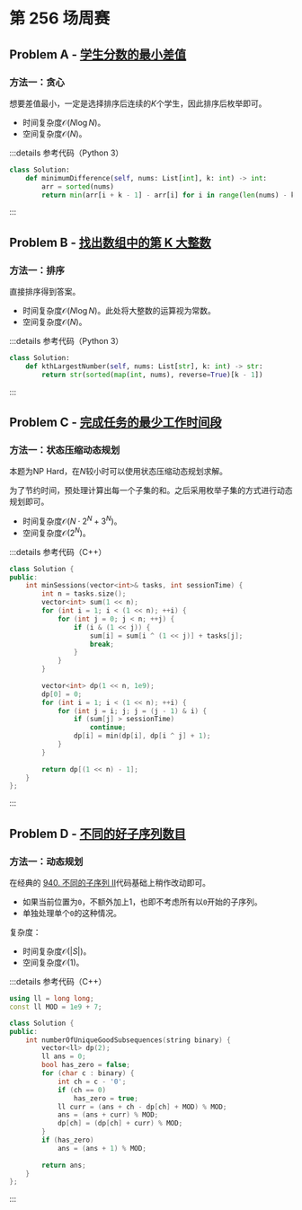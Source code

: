 # 第 256 场周赛

## Problem A - [学生分数的最小差值](https://leetcode.cn/problems/minimum-difference-between-highest-and-lowest-of-k-scores/)

### 方法一：贪心

想要差值最小，一定是选择排序后连续的$K$个学生，因此排序后枚举即可。

- 时间复杂度$\mathcal{O}(N\log N)$。
- 空间复杂度$\mathcal{O}(N)$。

:::details 参考代码（Python 3）

```python
class Solution:
    def minimumDifference(self, nums: List[int], k: int) -> int:
        arr = sorted(nums)
        return min(arr[i + k - 1] - arr[i] for i in range(len(nums) - k + 1))
```

:::

## Problem B - [找出数组中的第 K 大整数](https://leetcode.cn/problems/find-the-kth-largest-integer-in-the-array/)

### 方法一：排序

直接排序得到答案。

- 时间复杂度$\mathcal{O}(N\log N)$。此处将大整数的运算视为常数。
- 空间复杂度$\mathcal{O}(N)$。

:::details 参考代码（Python 3）

```python
class Solution:
    def kthLargestNumber(self, nums: List[str], k: int) -> str:
        return str(sorted(map(int, nums), reverse=True)[k - 1])
```

:::

## Problem C - [完成任务的最少工作时间段](https://leetcode.cn/problems/minimum-number-of-work-sessions-to-finish-the-tasks/)

### 方法一：状态压缩动态规划

本题为NP Hard，在$N$较小时可以使用状态压缩动态规划求解。

为了节约时间，预处理计算出每一个子集的和。之后采用枚举子集的方式进行动态规划即可。

- 时间复杂度$\mathcal{O}(N\cdot2^N+3^N)$。
- 空间复杂度$\mathcal{O}(2^N)$。

:::details 参考代码（C++）

```cpp
class Solution {
public:
    int minSessions(vector<int>& tasks, int sessionTime) {
        int n = tasks.size();
        vector<int> sum(1 << n);
        for (int i = 1; i < (1 << n); ++i) {
            for (int j = 0; j < n; ++j) {
                if (i & (1 << j)) {
                    sum[i] = sum[i ^ (1 << j)] + tasks[j];
                    break;
                }
            }
        }
        
        vector<int> dp(1 << n, 1e9);
        dp[0] = 0;
        for (int i = 1; i < (1 << n); ++i) {
            for (int j = i; j; j = (j - 1) & i) {
                if (sum[j] > sessionTime)
                    continue;
                dp[i] = min(dp[i], dp[i ^ j] + 1);
            }
        }
        
        return dp[(1 << n) - 1];
    }
};
```

:::

## Problem D - [不同的好子序列数目](https://leetcode.cn/problems/number-of-unique-good-subsequences/)

### 方法一：动态规划

在经典的 [940. 不同的子序列 II](https://leetcode.cn/problems/distinct-subsequences-ii/)代码基础上稍作改动即可。

- 如果当前位置为`0`，不额外加上$1$，也即不考虑所有以`0`开始的子序列。
- 单独处理单个`0`的这种情况。

复杂度：

- 时间复杂度$\mathcal{O}(|S|)$。
- 空间复杂度$\mathcal{O}(1)$。

:::details 参考代码（C++）

```cpp
using ll = long long;
const ll MOD = 1e9 + 7;

class Solution {
public:
    int numberOfUniqueGoodSubsequences(string binary) {
        vector<ll> dp(2);
        ll ans = 0;
        bool has_zero = false;
        for (char c : binary) {
            int ch = c - '0';
            if (ch == 0)
                has_zero = true;
            ll curr = (ans + ch - dp[ch] + MOD) % MOD;
            ans = (ans + curr) % MOD;
            dp[ch] = (dp[ch] + curr) % MOD;
        }
        if (has_zero)
            ans = (ans + 1) % MOD;
        
        return ans;
    }
};
```

:::
